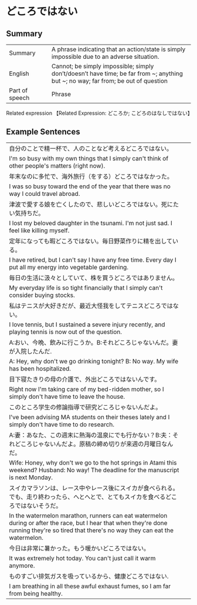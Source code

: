 # どころではない

## Summary

<table><tr>   <td>Summary<td>   <td>A phrase indicating that an action/state is simply impossible due to an adverse situation.</td><tr><tr>   <td>English<td>   <td>Cannot; be simply impossible; simply don’t/doesn’t have time; be far from ~; anything but ~; no way; far from; be out of question</td><tr><tr>   <td>Part of speech<td>   <td>Phrase</td><tr></table><tr>   <td>Related expression<td>   <td>【Related Expression: どころか; こどろのはなしではない】</td><tr></table></table>

## Example Sentences

<table><tr><td>自分のことで精一杯で、人のことなど考えるどころではない。<td><tr><tr><td>I'm so busy with my own things that I simply can't think of other people's matters (right now).<td><tr><tr><td>年末なのに多忙で、海外旅行（をする）どころではなかった。<td><tr><tr><td>I was so busy toward the end of the year that there was no way I could travel abroad.<td><tr><tr><td>津波で愛する娘を亡くしたので、悲しいどころではない。死にたい気持ちだ。<td><tr><tr><td>I lost my beloved daughter in the tsunami. I'm not just sad. I feel like killing myself.<td><tr><tr><td>定年になっても暇どころではない。毎日野菜作りに精を出している。<td><tr><tr><td>I have retired, but I can't say I have any free time. Every day I put all my energy into vegetable gardening.<td><tr><tr><td>毎日の生活に汲々としていて、株を買うどころではありません。<td><tr><tr><td>My everyday life is so tight financially that I simply can't consider buying stocks.<td><tr><tr><td>私はテニスが大好きだが、最近大怪我をしてテニスどころではない。<td><tr><tr><td>I love tennis, but I sustained a severe injury recently, and playing tennis is now out of the question.<td><tr><tr><td>A:おい、今晩、飲みに行こうか。B:それどころじゃないんだ。妻が入院したんだ.<td><tr><tr><td>A: Hey, why don't we go drinking tonight? B: No way. My wife has been hospitalized.<td><tr><tr><td>目下寝たきりの母の介護で、外出どころではないんです。<td><tr><tr><td>Right now I'm taking care of my bed-ridden mother, so I simply don't have time to leave the house.<td><tr><tr><td>このところ学生の修論指導で研究どころじゃないんだよ。<td><tr><tr><td>I've been advising MA students on their theses lately and I simply don't have time to do research.<td><tr><tr><td>A:妻：あなた、この週末に熱海の温泉にでも行かない？B:夫：それどころじゃないんだよ。原稿の締め切りが来週の月曜日なんだ。<td><tr><tr><td>Wife: Honey, why don't we go to the hot springs in Atami this weekend? Husband: No way! The deadline for the manuscript is next Monday.<td><tr><tr><td>スイカマラソンは、レース中やレース後にスイカが食べられる。でも、走り終わったら、へとへとで、とてもスイカを食べるどころではないそうだ。<td><tr><tr><td>In the watermelon marathon, runners can eat watermelon during or after the race, but I hear that when they're done running they're so tired that there's no way they can eat the watermelon.<td><tr><tr><td>今日は非常に暑かった。もう暖かいどころではない。<td><tr><tr><td>It was extremely hot today. You can't just call it warm anymore.<td><tr><tr><td>ものすごい排気ガスを吸っているから、健康どころではない.<td><tr><tr><td>I am breathing in all these awful exhaust fumes, so I am far from being healthy.<td><tr></table>

